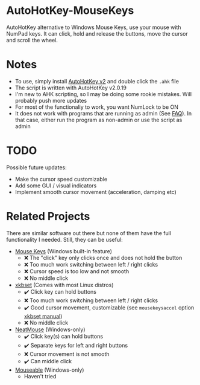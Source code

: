 # AutoHotKey-MouseKeys
AutoHotKey alternative to Windows Mouse Keys, use your mouse with NumPad keys. It can click, hold and release the buttons, move the cursor and scroll the wheel.

# Notes
- To use, simply install [AutoHotKey v2](https://autohotkey.com/download/ahk-v2.exe) and double click the `.ahk` file
- The script is written with AutoHotKey v2.0.19
- I'm new to AHK scripting, so I may be doing some rookie mistakes. Will probably push more updates
- For most of the functionaliy to work, you want NumLock to be ON
- It does not work with programs that are running as admin (See [FAQ](https://www.autohotkey.com/docs/v1/FAQ.htm#uac)). In that case, either run the program as non-admin or use the script as admin

# TODO
Possible future updates:
- Make the cursor speed customizable
- Add some GUI / visual indicators
- Implement smooth cursor movement (acceleration, damping etc)

# Related Projects
There are similar software out there but none of them have the full functionality I needed. Still, they can be useful:
- [Mouse Keys](https://support.microsoft.com/en-us/windows/use-mouse-keys-to-move-the-mouse-pointer-9e0c72c8-b882-7918-8e7b-391fd62adf33) (Windows built-in feature)
  - ❌ The "click" key only clicks once and does not hold the button
  - ❌ Too much work switching between left / right clicks
  - ❌ Cursor speed is too low and not smooth
  - ❌ No middle click
- [xkbset](https://askubuntu.com/questions/68807/how-can-i-configure-mousekeys) (Comes with most Linux distros)
  - ✔️ Click key can hold buttons
  - ❌ Too much work switching between left / right clicks
  - ✔️ Good cursor movement, customizable (see `mousekeysaccel` option [xkbset manual](https://manpages.ubuntu.com/manpages/bionic/man1/xkbset.1.html))
  - ❌ No middle click
- [NeatMouse](https://github.com/neatdecisions/neatmouse/) (Windows-only)
  - ✔️ Click key(s) can hold buttons
  - ✔️ Separate keys for left and right buttons
  - ❌ Cursor movement is not smooth
  - ✔️ Can middle click
- [Mouseable](https://github.com/wirekang/mouseable/) (Windows-only)
  - Haven't tried
  
